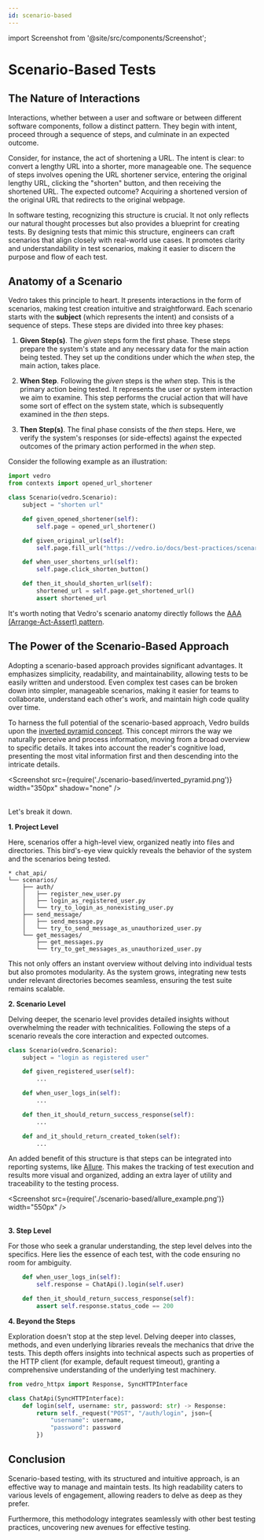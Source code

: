 ```yaml
---
id: scenario-based
---
```


import Screenshot from '@site/src/components/Screenshot';

# Scenario-Based Tests

## The Nature of Interactions

Interactions, whether between a user and software or between different software components, follow a distinct pattern. They begin with intent, proceed through a sequence of steps, and culminate in an expected outcome.

Consider, for instance, the act of shortening a URL. The intent is clear: to convert a lengthy URL into a shorter, more manageable one. The sequence of steps involves opening the URL shortener service, entering the original lengthy URL, clicking the "shorten" button, and then receiving the shortened URL. The expected outcome? Acquiring a shortened version of the original URL that redirects to the original webpage.

In software testing, recognizing this structure is crucial. It not only reflects our natural thought processes but also provides a blueprint for creating tests. By designing tests that mimic this structure, engineers can craft scenarios that align closely with real-world use cases. It promotes clarity and understandability in test scenarios, making it easier to discern the purpose and flow of each test.

## Anatomy of a Scenario

Vedro takes this principle to heart. It presents interactions in the form of scenarios, making test creation intuitive and straightforward. Each scenario starts with the **subject** (which represents the intent) and consists of a sequence of steps. These steps are divided into three key phases:

1. **Given Step(s)**. The _given_ steps form the first phase. These steps prepare the system's state and any necessary data for the main action being tested. They set up the conditions under which the _when_ step, the main action, takes place.

2. **When Step**. Following the _given_ steps is the _when_ step. This is the primary action being tested. It represents the user or system interaction we aim to examine. This step performs the crucial action that will have some sort of effect on the system state, which is subsequently examined in the _then_ steps.

3. **Then Step(s)**. The final phase consists of the _then_ steps. Here, we verify the system's responses (or side-effects) against the expected outcomes of the primary action performed in the _when_ step.

Consider the following example as an illustration:

```python
import vedro
from contexts import opened_url_shortener

class Scenario(vedro.Scenario):
    subject = "shorten url"

    def given_opened_shortener(self):
        self.page = opened_url_shortener()

    def given_original_url(self):
        self.page.fill_url("https://vedro.io/docs/best-practices/scenario-based")

    def when_user_shortens_url(self):
        self.page.click_shorten_button()

    def then_it_should_shorten_url(self):
        shortened_url = self.page.get_shortened_url()
        assert shortened_url
```

It's worth noting that Vedro's scenario anatomy directly follows the [AAA (Arrange-Act-Assert) pattern](https://robertmarshall.dev/blog/arrange-act-and-assert-pattern-the-three-as-of-unit-testing/).

## The Power of the Scenario-Based Approach

Adopting a scenario-based approach provides significant advantages. It emphasizes simplicity, readability, and maintainability, allowing tests to be easily written and understood. Even complex test cases can be broken down into simpler, manageable scenarios, making it easier for teams to collaborate, understand each other's work, and maintain high code quality over time.

To harness the full potential of the scenario-based approach, Vedro builds upon the [inverted pyramid concept](http://webwisewording.com/inverted-pyramid/). This concept mirrors the way we naturally perceive and process information, moving from a broad overview to specific details. It takes into account the reader's cognitive load, presenting the most vital information first and then descending into the intricate details.

<Screenshot src={require('./scenario-based/inverted_pyramid.png')} width="350px" shadow="none" /><br/>
<br/>

Let's break it down.

**1. Project Level**

Here, scenarios offer a high-level view, organized neatly into files and directories. This bird's-eye view quickly reveals the behavior of the system and the scenarios being tested.

```
* chat_api/
└── scenarios/
    ├── auth/
    │   ├── register_new_user.py
    │   ├── login_as_registered_user.py
    │   └── try_to_login_as_nonexisting_user.py
    ├── send_message/
    │   ├── send_message.py
    │   └── try_to_send_message_as_unauthorized_user.py
    └── get_messages/
        ├── get_messages.py
        └── try_to_get_messages_as_unauthorized_user.py
```

This not only offers an instant overview without delving into individual tests but also promotes modularity. As the system grows, integrating new tests under relevant directories becomes seamless, ensuring the test suite remains scalable.

**2. Scenario Level**

Delving deeper, the scenario level provides detailed insights without overwhelming the reader with technicalities. Following the steps of a scenario reveals the core interaction and expected outcomes.

```python
class Scenario(vedro.Scenario):
    subject = "login as registered user"

    def given_registered_user(self):
        ...

    def when_user_logs_in(self):
        ...

    def then_it_should_return_success_response(self):
        ...

    def and_it_should_return_created_token(self):
        ...
```

An added benefit of this structure is that steps can be integrated into reporting systems, like [Allure](https://vedro.io/docs/integrations/allure-reporter). This makes the tracking of test execution and results more visual and organized, adding an extra layer of utility and traceability to the testing process.

<Screenshot src={require('./scenario-based/allure_example.png')} width="550px" /><br/>
<br/>

**3. Step Level**

For those who seek a granular understanding, the step level delves into the specifics. Here lies the essence of each test, with the code ensuring no room for ambiguity.

```python
    def when_user_logs_in(self):
        self.response = ChatApi().login(self.user)

    def then_it_should_return_success_response(self):
        assert self.response.status_code == 200
```

**4. Beyond the Steps**

Exploration doesn't stop at the step level. Delving deeper into classes, methods, and even underlying libraries reveals the mechanics that drive the tests. This depth offers insights into technical aspects such as properties of the HTTP client (for example, default request timeout), granting a comprehensive understanding of the underlying test machinery.

```python
from vedro_httpx import Response, SyncHTTPInterface

class ChatApi(SyncHTTPInterface):
    def login(self, username: str, password: str) -> Response:
        return self._request("POST", "/auth/login", json={
            "username": username,
            "password": password
        })
```

## Conclusion

Scenario-based testing, with its structured and intuitive approach, is an effective way to manage and maintain tests. Its high readability caters to various levels of engagement, allowing readers to delve as deep as they prefer.

Furthermore, this methodology integrates seamlessly with other best testing practices, uncovering new avenues for effective testing.
